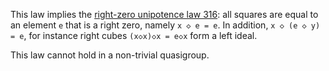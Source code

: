 This law implies the [right-zero unipotence law 316](https://teorth.github.io/equational_theories/implications/?316): all squares are equal to an element `e` that is a right zero, namely `x ◇ e = e`.  In addition, `x ◇ (e ◇ y) = e`, for instance right cubes `(x◇x)◇x = e◇x` form a left ideal.

This law cannot hold in a non-trivial quasigroup.
